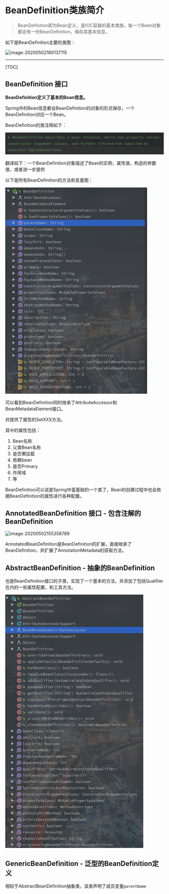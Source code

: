# BeanDefinition类族简介

> BeanDefinition即为Bean定义，是IOC容器的基本类族，每一个Bean对象都会有一份BeanDefinition，保存其基本信息。



如下是BeanDefinition主要的类图：

![image-20200502160137115](https://chenqwwq-img.oss-cn-beijing.aliyuncs.com/img/image-20200502160137115.png)





<!-- more -->

---

[TOC]

## BeanDefinition 接口

**BeanDefinition定义了基本的Bean信息。**

Spring中的Bean信息都会BeanDefinition的对象的形式保存，一个BeanDefinition对应一个Bean。

BeanDefinition的类注释如下：

 ![image-20200502154706500](../../../pic/image-20200502154706500.png)

翻译如下：一个BeanDefinition对象描述了Bean的实例，属性值，构造的参数值，或者进一步提供

以下是所有BeanDefinition的方法和变量图：

 ![image-20200502154853260](../../../pic/image-20200502154853260.png)

可以看到BeanDefinition同时继承了AttributeAccessor和BeanMetadataElement接口。

并提供了属性的SetXXX方法。

其中的属性包括：

1. Bean名称
2. 父类Bean名称
3. 是否懒加载
4. 依赖bean
5. 是否Primary
6. 作用域
7. 等

BeanDefinition可以说是Spring中蛮基础的一个类了，Bean的创建过程中也会依据BeanDefinition的属性进行各种配置。



## AnnotatedBeanDefinition 接口 - 包含注解的BeanDefinition

 ![image-20200502155358789](https://chenqwwq-img.oss-cn-beijing.aliyuncs.com/img/image-20200502155358789.png)

AnnotatedBeanDefinition是BeanDefinition的扩展，直接继承了BeanDefinition，并扩展了AnnotationMetadata的获取方法。





## AbstractBeanDefinition - 抽象的BeanDefinition

也是BeanDefinition接口的子类，实现了一个基本的方法，并添加了包括Qualifier在内的一些属性配置，和工具方法。

 ![image-20200502172749304](../../../pic/image-20200502172749304.png)



## GenericBeanDefinition - 泛型的BeanDefinition定义

相较于AbstractBeanDefinition抽象类，该类声明了成员变量`parentName`
